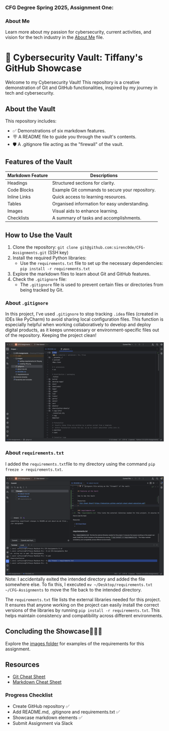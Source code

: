 ### CFG Degree Spring 2025, Assignment One:

### About Me
Learn more about my passion for cybersecurity, current activities, and vision for the tech industry in the [About Me](about-me.md) file.
# 🔐 **Cybersecurity Vault: Tiffany's GitHub Showcase**
Welcome to my Cybersecurity Vault! This repository is a creative demonstration of Git and GitHub functionalities, inspired by my journey in tech and cybersecurity.

## About the Vault
This repository includes:
* ✅ Demonstrations of six markdown features.
* 🪧 A README file to guide you through the vault's contents. 
* 🛡️ A .gitignore file acting as the "firewall" of the vault. 

## Features of the Vault

| **Markdown Feature** | **Descriptions**                                |
|----------------------|-------------------------------------------------|
| Headings             | Structured sections for clarity.                |
| Code Blocks          | Example Git commands to secure your repository. |
| Inline Links         | Quick access to learning resources.             |
| Tables               | Organised information for easy understanding.   |
| Images               | Visual aids to enhance learning.                |
| Checklists           | A summary of tasks and accomplishments.         |

## How to Use the Vault
1. Clone the repository:
`git clone git@github.com:sirenc0de/CFG-Assignments.git` (SSH key)
2. Install the required Python libraries:
   * Use the `requirements.txt` file to set up the necessary dependencies: `pip install -r requirements.txt`
3. Explore the markdown files to learn about Git and GitHub features.
4. Check the `.gitignore` file:
   * The `.gitignore` file is used to prevent certain files or directories from being tracked by Git.

### About `.gitignore`
In this project, I've used `.gitignore` to stop tracking `.idea` files (created in IDEs like PyCharm) to avoid sharing local configuration files. This function is especially helpful when working collaboratively to develop and deploy digital products, as it keeps unnecessary or environment-specific files out of the repository. Keeping the project clean!

![gitignore-file.png](images/gitignore-file.png)

### About `requirements.txt`
I added the `requirements.txt`file to my directory using the command `pip freeze > requirements.txt`.

![sc-reqs.txt.png](images/adding-requirements.txt-file.png)
Note: I accidentally exited the intended directory and added the file somewhere else. To fix this, I executed `mv ~/Desktop/requirements.txt ~/CFG-Assignments` to move the file back to the intended directory.

The `requirements.txt` file lists the external libraries needed for this project. It ensures that anyone working on the project can easily install the correct versions of the libraries by running `pip install -r requirements.txt`. This helps maintain consistency and compatibility across different environments.

## Concluding the Showcase🧚🏾‍♀️
Explore the [images folder](images) for examples of the requirements for this assignment.

## Resources
* [Git Cheat Sheet](https://education.github.com/git-cheat-sheet-education.pdf)
* [Markdown Cheat Sheet](https://github.com/adam-p/markdown-here/wiki/Markdown-Cheatsheet)

### Progress Checklist
* Create GitHub repository ✅
* Add README.md, .gitignore and requirements.txt ✅
* Showcase markdown elements ✅
* Submit Assignment via Slack





